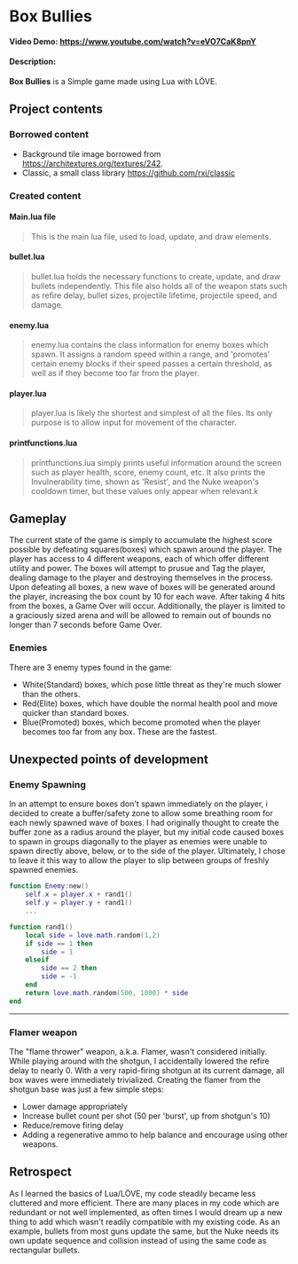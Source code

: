 # Box Bullies
#### Video Demo:  https://www.youtube.com/watch?v=eVO7CaK8pnY
#### Description:

**Box Bullies** is a Simple game made using Lua with LÖVE.


## Project contents
### Borrowed content
- Background tile image borrowed from https://architextures.org/textures/242.
- Classic, a small class library https://github.com/rxi/classic
### Created content

#### Main.lua file
>This is the main lua file, used to load, update, and draw elements.
#### bullet.lua
>bullet.lua holds the necessary functions to create, update, and draw bullets independently.  This file also holds all of the weapon stats such as refire delay, bullet sizes, projectile lifetime, projectile speed, and damage.
#### enemy.lua
>enemy.lua contains the class information for enemy boxes which spawn.  It assigns a random speed within a range, and 'promotes' certain enemy blocks if their speed passes a certain threshold, as well as if they become too far from the player.
#### player.lua
>player.lua is likely the shortest and simplest of all the files. Its only purpose is to allow input for movement of the character.
#### printfunctions.lua
>printfunctions.lua simply prints useful information around the screen such as player health, score, enemy count, etc.  It also prints the Invulnerability time, shown as 'Resist', and the Nuke weapon's cooldown timer, but these values only appear when relevant.k
## Gameplay

The current state of the game is simply to accumulate the highest score possible by defeating squares(boxes) which spawn around the player. The player has access to 4 different weapons, each of which offer different utility and power.  The boxes will attempt to prusue and Tag the player, dealing damage to the player and destroying themselves in the process. Upon defeating all boxes, a new wave of boxes will be generated around the player, increasing the box count by 10 for each wave. After taking 4 hits from the boxes, a Game Over will occur. Additionally, the player is limited to a graciously sized arena and will be allowed to remain out of bounds no longer than 7 seconds before Game Over.
### Enemies
There are 3 enemy types found in the game:
- White(Standard) boxes, which pose little threat as they're much slower than the others.
- Red(Elite) boxes, which have double the normal health pool and move quicker than standard boxes.
- Blue(Promoted) boxes, which become promoted when the player becomes too far from any box.  These are the fastest.

## Unexpected points of development
### Enemy Spawning
In an attempt to ensure boxes don't spawn immediately on the player, i decided to create a buffer/safety zone to allow some breathing room for each newly spawned wave of boxes. I had originally thought to create the buffer zone as a radius around the player, but my initial code caused boxes to spawn in groups diagonally to the player as enemies were unable to spawn directly above, below, or to the side of the player.  Ultimately, I chose to leave it this way to allow the player to slip between groups of freshly spawned enemies.
```lua
function Enemy:new()
    self.x = player.x + rand1()
    self.y = player.y + rand1()
    ...

function rand1()
    local side = love.math.random(1,2)
    if side == 1 then
        side = 1
    elseif
        side == 2 then
        side = -1
    end
    return love.math.random(500, 1000) * side
end
```
---
### Flamer weapon
The "flame thrower" weapon, a.k.a. Flamer, wasn't considered initially.  While playing around with the shotgun, I accidentally lowered the refire delay to nearly 0.  With a very rapid-firing shotgun at its current damage, all box waves were immediately trivialized. Creating the flamer from the shotgun base was just a few simple steps:

- Lower damage appropriately
- Increase bullet count per shot (50 per 'burst', up from shotgun's 10)
- Reduce/remove firing delay
- Adding a regenerative ammo to help balance and encourage using other weapons.

## Retrospect
As I learned the basics of Lua/LÖVE, my code steadily became less cluttered and more efficient.  There are many places in my code which are redundant or not well implemented, as often times I would dream up a new thing to add which wasn't readily compatible with my existing code. As an example, bullets from most guns update the same, but the Nuke needs its own update sequence and collision instead of using the same code as rectangular bullets.
